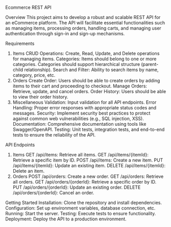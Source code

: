 Ecommerce REST API

Overview
This project aims to develop a robust and scalable REST API for an eCommerce platform. The API will facilitate essential functionalities such as managing items, processing orders, handling carts, and managing user authentication through sign-in and sign-up mechanisms.

Requirements
1. Items
CRUD Operations:
Create, Read, Update, and Delete operations for managing items.
Categories:
Items should belong to one or more categories.
Categories should support hierarchical structure (parent-child relationship).
Search and Filter:
Ability to search items by name, category, price, etc.
2. Orders
Create Order:
Users should be able to create orders by adding items to their cart and proceeding to checkout.
Manage Orders:
Retrieve, update, and cancel orders.
Order History:
Users should be able to view their order history.
4. Miscellaneous
Validation:
Input validation for all API endpoints.
Error Handling:
Proper error responses with appropriate status codes and messages.
Security:
Implement security best practices to protect against common web vulnerabilities (e.g., SQL injection, XSS).
Documentation:
Comprehensive documentation using tools like Swagger/OpenAPI.
Testing:
Unit tests, integration tests, and end-to-end tests to ensure the reliability of the API.

API Endpoints
1. Items
GET /api/items: Retrieve all items.
GET /api/items/{itemId}: Retrieve a specific item by ID.
POST /api/items: Create a new item.
PUT /api/items/{itemId}: Update an existing item.
DELETE /api/items/{itemId}: Delete an item.
2. Orders
POST /api/orders: Create a new order.
GET /api/orders: Retrieve all orders.
GET /api/orders/{orderId}: Retrieve a specific order by ID.
PUT /api/orders/{orderId}: Update an existing order.
DELETE /api/orders/{orderId}: Cancel an order.

Getting Started
Installation: Clone the repository and install dependencies.
Configuration: Set up environment variables, database connection, etc.
Running: Start the server.
Testing: Execute tests to ensure functionality.
Deployment: Deploy the API to a production environment.
